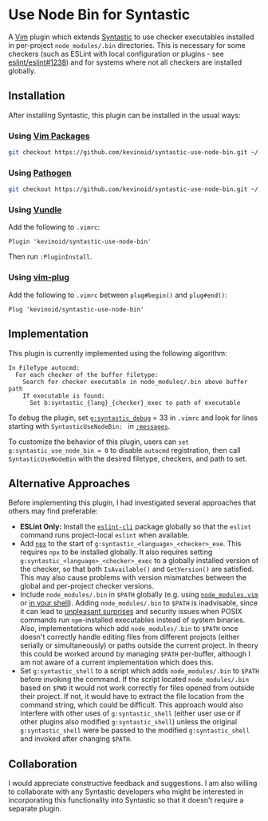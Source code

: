 Use Node Bin for Syntastic
==========================

A [Vim](https://www.vim.org/) plugin which extends
[Syntastic](https://github.com/vim-syntastic/syntastic) to use checker
executables installed in per-project `node_modules/.bin` directories.  This is
necessary for some checkers (such as ESLint with local configuration or
plugins - see
[eslint/eslint#1238](https://github.com/eslint/eslint/issues/1238)) and for
systems where not all checkers are installed globally.


## Installation

After installing Syntastic, this plugin can be installed in the usual ways:

### Using [Vim Packages](https://vimhelp.org/repeat.txt.html#packages)

```sh
git checkout https://github.com/kevinoid/syntastic-use-node-bin.git ~/.vim/pack/whatever/start/syntastic-use-node-bin
```

### Using [Pathogen](https://github.com/tpope/vim-pathogen)

```sh
git checkout https://github.com/kevinoid/syntastic-use-node-bin.git ~/.vim/bundles/syntastic-use-node-bin
```

### Using [Vundle](https://github.com/VundleVim/Vundle.vim)

Add the following to `.vimrc`:
```vim
Plugin 'kevinoid/syntastic-use-node-bin'
```
Then run `:PluginInstall`.

### Using [vim-plug](https://github.com/junegunn/vim-plug)

Add the following to `.vimrc` between `plug#begin()` and `plug#end()`:
```vim
Plug 'kevinoid/syntastic-use-node-bin'
```


## Implementation

This plugin is currently implemented using the following algorithm:

    In FileType autocmd:
      For each checker of the buffer filetype:
        Search for checker executable in node_modules/.bin above buffer path
        If executable is found:
          Set b:syntastic_{lang}_{checker}_exec to path of executable

To debug the plugin, set
[`g:syntastic_debug`](https://github.com/vim-syntastic/syntastic/blob/0d25f4fb/doc/syntastic.txt)
= 33 in `.vimrc` and look for lines starting with `SyntasticUseNodeBin: ` in
[`:messages`](https://vimhelp.org/message.txt.html#%3Amessages).

To customize the behavior of this plugin, users can `set
g:syntastic_use_node_bin = 0` to disable `autocmd` registration, then call
`SyntasticUseNodeBin` with the desired filetype, checkers, and path to set.


## Alternative Approaches

Before implementing this plugin, I had investigated several approaches that
others may find preferable:

* **ESLint Only:** Install the
  [`eslint-cli`](https://www.npmjs.com/package/eslint-cli) package globally so
  that the `eslint` command runs project-local `eslint` when available.
* Add [`npx`](https://www.npmjs.com/package/npx) to the start of
  `g:syntastic_<language>_<checker>_exe`.  This requires `npx` to be installed
  globally.  It also requires setting `g:syntastic_<language>_<checker>_exec`
  to a globally installed version of the checker, so that both `IsAvailable()`
  and `GetVersion()` are satisfied.  This may also cause problems with version
  mismatches between the global and per-project checker versions.
* Include `node_modules/.bin` in `$PATH` globally (e.g. using
  [`node_modules.vim`](https://github.com/rliang/node_modules.vim) or [in your
  shell](https://coderwall.com/p/i5z1cg/automatically-update-path-with-proper-node_modules-bin)).
  Adding `node_modules/.bin` to `$PATH` is inadvisable, since it can lead to
  [unpleasant
  surprises](https://github.com/npm/npm/issues/957#issuecomment-237064313) and
  security issues when POSIX commands run `npm`-installed executables instead
  of system binaries.  Also, implementations which add `node_modules/.bin` to
  `$PATH` once doesn't correctly handle editing files from different projects
  (either serially or simultaneously) or paths outside the current project.
  In theory this could be worked around by managing `$PATH` per-buffer,
  although I am not aware of a current implementation which does this.
* Set `g:syntastic_shell` to a script which adds `node_modules/.bin` to `$PATH`
  before invoking the command.  If the script located `node_modules/.bin` based
  on `$PWD` it would not work correctly for files opened from outside their
  project.  If not, it would have to extract the file location from the command
  string, which could be difficult.  This approach would also interfere with
  other uses of `g:syntastic_shell` (either user use or if other plugins also
  modified `g:syntastic_shell`) unless the original `g:syntastic_shell` were
  be passed to the modified `g:syntastic_shell` and invoked after changing
  `$PATH`.


## Collaboration

I would appreciate constructive feedback and suggestions.  I am also willing to
collaborate with any Syntastic developers who might be interested in
incorporating this functionality into Syntastic so that it doesn't require a
separate plugin.
